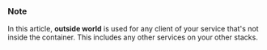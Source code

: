 <!-- usedin: [ _legacy_docker/getting-started/service-networking.md, _maestro/getting-started/service-networking.md, _skycap/getting-started/service-networking.md] -->


### Note

In this article, **outside world** is used for any client of your service that's not inside the container. This includes any other services on your other stacks.




